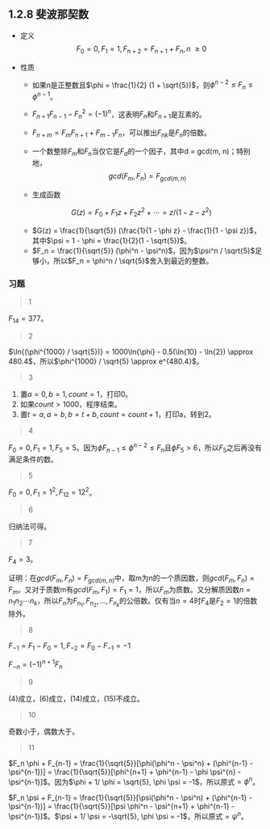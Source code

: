 ## 1.2.8 斐波那契数

- 定义
  $$
  F_0 = 0, F_1 = 1, F_{n+2} = F_{n+1} + F_n, n\ \ge 0
  $$

- 性质

  - 如果n是正整数且$\phi = \frac{1}{2} (1 + \sqrt{5})$，则$\phi^{n-2} \le F_n \le \phi^{n-1}$。

  - $F_{n+1} F_{n-1} - F_n^2 = (-1)^n$，这表明$F_n$和$F_{n+1}$是互素的。

  - $F_{n+m} = F_m F_{n+1} + F_{m-1} F_n$，可以推出$F_{nk}$是$F_n$的倍数。

  - 一个数整除$F_m$和$F_n$当仅它是$F_d$的一个因子，其中d = gcd(m, n)；特别地，
    $$
    gcd(F_m, F_n) = F_{gcd(m, n)}
    $$

  - 生成函数

  $$
  G(z) = F_0 + F_1 z + F_2 z^2 + \cdots = z/(1 - z - z^2)
  $$

  - $G(z) = \frac{1}{\sqrt{5}} (\frac{1}{1 - \phi z} - \frac{1}{1 - \psi z})$，其中$\psi = 1 - \phi = \frac{1}{2}(1 - \sqrt{5})$。
  - $F_n = \frac{1}{\sqrt{5}} (\phi^n - \psi^n)$，因为$\psi^n / \sqrt{5}$足够小，所以$F_n = \phi^n / \sqrt{5}$舍入到最近的整数。

### 习题

> 1

$F_{14} = 377$。

> 2

$\ln{(\phi^{1000} / \sqrt{5})} = 1000\ln{\phi} - 0.5(\ln{10} - \ln{2}) \approx 480.4$，所以$\phi^{1000} / \sqrt{5} \approx e^{480.4}$。

> 3

1. 置$a = 0, b = 1, count = 1$，打印0。
2. 如果$count > 1000$，程序结束。
3. 置$t = a, a = b, b = t + b, count = count + 1$，打印a，转到2。

> 4

$F_0 = 0, F_1 = 1, F_5 = 5$。因为$\phi F_{n-1} \le \phi^{n-2} \le F_n$且$\phi F_5 > 6$，所以$F_5$之后再没有满足条件的数。

> 5

$F_0 = 0, F_1 = 1^2, F_{12} = 12^2$。

> 6

归纳法可得。

> 7

$F_4 = 3$。

证明：在$gcd(F_m, F_n) = F_{gcd(m, n)}$中，取m为n的一个质因数，则$gcd(F_m, F_n) = F_m$。又对于质数m有$gcd(F_m, F_1) = F_1 = 1$，所以$F_m$为质数。又分解质因数$n = n_1 n_2 \cdots n_k$，所以$F_n$为$F_{n_1}, F_{n_2}, \dots, F_{n_k}$的公倍数。仅有当$n=4$时$F_4$是$F_2 = 1$的倍数除外。

> 8

$F_{-1} = F_1 - F_0 = 1, F_{-2} = F_0 - F_{-1} = -1$

$F_{-n} = (-1)^{n+1} F_n$

> 9

(4)成立，(6)成立，(14)成立，(15)不成立。

> 10

奇数小于，偶数大于。

> 11

$F_n \phi + F_{n-1} = \frac{1}{\sqrt{5}}[\phi(\phi^n - \psi^n) + (\phi^{n-1} - \psi^{n-1})] = \frac{1}{\sqrt{5}}[\phi^{n+1} + \phi^{n-1} - \phi \psi^{n} - \psi^{n-1}]$。因为$\phi + 1/ \phi = \sqrt{5}, \phi \psi = -1$，所以原式$= \phi^n$。

$F_n \psi + F_{n-1} = \frac{1}{\sqrt{5}}[\psi(\phi^n - \psi^n) + (\phi^{n-1} - \psi^{n-1})] = \frac{1}{\sqrt{5}}[\psi \phi^n - \psi^{n+1} + \phi^{n-1} - \psi^{n-1}]$。$\psi + 1/ \psi = -\sqrt{5}, \phi \psi = -1$，所以原式$= \psi^n$。

